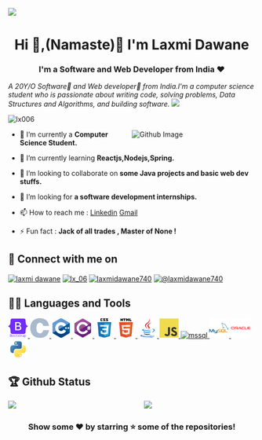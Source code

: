![](https://raw.githubusercontent.com/halfrost/halfrost/master/icons/header_.png)


<h1 align="center">Hi 👋,(Namaste)🙏 I'm Laxmi Dawane</h1>
<h3 align="center">I'm a Software and Web Developer from India ❤</h3>
<p><em>A 20Y/O Software🌈 and Web developer🎯 from India.I'm a computer science student who is passionate about writing code, solving problems, Data Structures and Algorithms, and building software. <img src="https://media.giphy.com/media/WUlplcMpOCEmTGBtBW/giphy.gif" width="30"> </em></p>

<p align="left"> <img src="https://komarev.com/ghpvc/?username=lx006&label=Profile%20views&color=0e75b6&style=flat" alt="lx006" /> </p>


<img width="50%" align="right" alt="Github Image" src="https://raw.githubusercontent.com/onimur/.github/master/.resources/git-header.svg" />

- 🔭 I’m currently a **Computer Science Student.**

- 🌱 I’m currently learning **Reactjs,Nodejs,Spring.**

- 👯 I’m looking to collaborate on **some Java projects and basic web dev stuffs.**

- 🤝 I’m looking for **a software development internships.**

- 📫 How to reach me : [Linkedin](https://www.linkedin.com/in/laxmi-dawane-2a17391b2/) [Gmail](mailto:laxmidawane740@gmail.com)

- ⚡ Fun fact : **Jack of all trades , Master of None !**

## 📌 Connect with me on
<p align="left">
<a href="https://linkedin.com/in/laxmi dawane" target="blank"><img align="center" src="https://cdn.jsdelivr.net/npm/simple-icons@3.0.1/icons/linkedin.svg" alt="laxmi dawane" height="30" width="40" /></a>
<a href="https://www.hackerrank.com/lx_06" target="blank"><img align="center" src="https://cdn.jsdelivr.net/npm/simple-icons@3.0.1/icons/hackerrank.svg" alt="lx_06" height="30" width="40" /></a>
<a href="https://www.leetcode.com/laxmidawane740" target="blank"><img align="center" src="https://cdn.jsdelivr.net/npm/simple-icons@3.0.1/icons/leetcode.svg" alt="laxmidawane740" height="30" width="40" /></a>
<a href="https://www.hackerearth.com/@laxmidawane740" target="blank"><img align="center" src="https://cdn.jsdelivr.net/npm/simple-icons@3.0.1/icons/hackerearth.svg" alt="@laxmidawane740" height="30" width="40" /></a>
</p>

## 👨‍💻 Languages and Tools

<p align="left"> <a href="https://getbootstrap.com" target="_blank"> <img src="https://raw.githubusercontent.com/devicons/devicon/master/icons/bootstrap/bootstrap-plain-wordmark.svg" alt="bootstrap" width="40" height="40"/> </a> <a href="https://www.cprogramming.com/" target="_blank"> <img src="https://raw.githubusercontent.com/devicons/devicon/master/icons/c/c-original.svg" alt="c" width="40" height="40"/> </a> <a href="https://www.w3schools.com/cpp/" target="_blank"> <img src="https://raw.githubusercontent.com/devicons/devicon/master/icons/cplusplus/cplusplus-original.svg" alt="cplusplus" width="40" height="40"/> </a> <a href="https://www.w3schools.com/cs/" target="_blank"> <img src="https://raw.githubusercontent.com/devicons/devicon/master/icons/csharp/csharp-original.svg" alt="csharp" width="40" height="40"/> </a> <a href="https://www.w3schools.com/css/" target="_blank"> <img src="https://raw.githubusercontent.com/devicons/devicon/master/icons/css3/css3-original-wordmark.svg" alt="css3" width="40" height="40"/> </a> <a href="https://www.w3.org/html/" target="_blank"> <img src="https://raw.githubusercontent.com/devicons/devicon/master/icons/html5/html5-original-wordmark.svg" alt="html5" width="40" height="40"/> </a> <a href="https://www.java.com" target="_blank"> <img src="https://raw.githubusercontent.com/devicons/devicon/master/icons/java/java-original.svg" alt="java" width="40" height="40"/> </a> <a href="https://developer.mozilla.org/en-US/docs/Web/JavaScript" target="_blank"> <img src="https://raw.githubusercontent.com/devicons/devicon/master/icons/javascript/javascript-original.svg" alt="javascript" width="40" height="40"/> </a> <a href="https://www.microsoft.com/en-us/sql-server" target="_blank"> <img src="https://cdn.worldvectorlogo.com/logos/microsoft-sql-server.svg" alt="mssql" width="40" height="40"/> </a> <a href="https://www.mysql.com/" target="_blank"> <img src="https://raw.githubusercontent.com/devicons/devicon/master/icons/mysql/mysql-original-wordmark.svg" alt="mysql" width="40" height="40"/> </a> <a href="https://www.oracle.com/" target="_blank"> <img src="https://raw.githubusercontent.com/devicons/devicon/master/icons/oracle/oracle-original.svg" alt="oracle" width="40" height="40"/> </a> <a href="https://www.python.org" target="_blank"> <img src="https://raw.githubusercontent.com/devicons/devicon/master/icons/python/python-original.svg" alt="python" width="40" height="40"/> </a> </p>

## 🏆 Github Status

<img  src="https://github-readme-stats.vercel.app/api?username=lx006&show_icons=true&hide_border=true&theme=dark" width="45%" align="right" >
<img  src="https://github-readme-streak-stats.herokuapp.com/?user=lx006&theme=dark" width="45%" >
<br>
<div align="center">


### Show some ❤️ by starring ⭐ some of the repositories!

